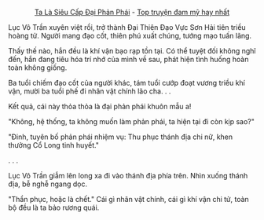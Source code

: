 <div align="center">


[Ta Là Siêu Cấp Đại Phản Phái](https://truyenchuhub.com/truyen/Ta-La-Sieu-Cap-dai-Phan-Phai) - [Top truyện đam mỹ hay nhất](https://truyenchuhub.com/danhsach/truyen-dam-my-hay)
</div>
Lục Vô Trần xuyên việt rồi, trở thành Đại Thiên Đạo Vực Sơn Hải tiên triều hoàng tử. Người mang đạo cốt, thiên phú xuất chúng, tướng mạo tuấn lãng.

Thấy thế nào, hắn đều là khí vận bạo rạp tồn tại. Có thể tuyệt đối không nghĩ đến, hắn đang tiêu hóa trí nhớ của mình về sau, phát hiện tình huống hoàn toàn không giống.

Ba tuổi chiếm đạo cốt của người khác, tám tuổi cướp đoạt vương triều khí vận, mười ba tuổi phế đi nhân vật chính lão cha. . .

Kết quả, cái này thỏa thỏa là đại phản phái khuôn mẫu a!

"Không, hệ thống, ta không muốn làm phản phái, ta hiện tại đi còn kịp sao?"

"Đinh, tuyên bố phản phái nhiệm vụ: Thu phục thánh địa chi nữ, khen thưởng Cổ Long tinh huyết."

. . .

Lục Vô Trần giẫm lên long xa đi vào thánh địa phía trên. Nhìn xuống thánh địa, bễ nghễ ngang dọc.

"Thần phục, hoặc là chết." Cái gì nhân vật chính, cái gì khí vận chi tử, toàn bộ đều là ta bảo rương quái.
